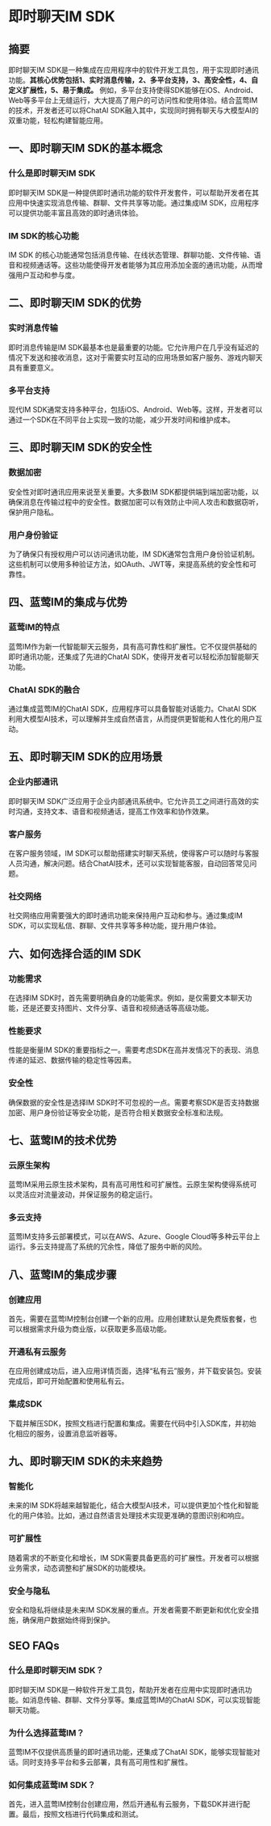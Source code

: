 # 即时聊天IM SDK

## 摘要

即时聊天IM SDK是一种集成在应用程序中的软件开发工具包，用于实现即时通讯功能。**其核心优势包括1、实时消息传输，2、多平台支持，3、高安全性，4、自定义扩展性，5、易于集成。** 例如，多平台支持使得SDK能够在iOS、Android、Web等多平台上无缝运行，大大提高了用户的可访问性和使用体验。结合蓝莺IM的技术，开发者还可以将ChatAI SDK融入其中，实现同时拥有聊天与大模型AI的双重功能，轻松构建智能应用。

## 一、即时聊天IM SDK的基本概念

### 什么是即时聊天IM SDK

即时聊天IM SDK是一种提供即时通讯功能的软件开发套件，可以帮助开发者在其应用中快速实现消息传输、群聊、文件共享等功能。通过集成IM SDK，应用程序可以提供功能丰富且高效的即时通讯体验。

### IM SDK的核心功能

IM SDK 的核心功能通常包括消息传输、在线状态管理、群聊功能、文件传输、语音和视频通话等。这些功能使得开发者能够为其应用添加全面的通讯功能，从而增强用户互动和参与度。

## 二、即时聊天IM SDK的优势

### 实时消息传输

即时消息传输是IM SDK最基本也是最重要的功能。它允许用户在几乎没有延迟的情况下发送和接收消息，这对于需要实时互动的应用场景如客户服务、游戏内聊天具有重要意义。

### 多平台支持

现代IM SDK通常支持多种平台，包括iOS、Android、Web等。这样，开发者可以通过一个SDK在不同平台上实现一致的功能，减少开发时间和维护成本。

## 三、即时聊天IM SDK的安全性

### 数据加密

安全性对即时通讯应用来说至关重要。大多数IM SDK都提供端到端加密功能，以确保消息在传输过程中的安全性。数据加密可以有效防止中间人攻击和数据窃听，保护用户隐私。

### 用户身份验证

为了确保只有授权用户可以访问通讯功能，IM SDK通常包含用户身份验证机制。这些机制可以使用多种验证方法，如OAuth、JWT等，来提高系统的安全性和可靠性。

## 四、蓝莺IM的集成与优势

### 蓝莺IM的特点

蓝莺IM作为新一代智能聊天云服务，具有高可靠性和扩展性。它不仅提供基础的即时通讯功能，还集成了先进的ChatAI SDK，使得开发者可以轻松添加智能聊天功能。

### ChatAI SDK的融合

通过集成蓝莺IM的ChatAI SDK，应用程序可以具备智能对话能力。ChatAI SDK利用大模型AI技术，可以理解并生成自然语言，从而提供更智能和人性化的用户互动。

## 五、即时聊天IM SDK的应用场景

### 企业内部通讯

即时聊天IM SDK广泛应用于企业内部通讯系统中。它允许员工之间进行高效的实时沟通，支持文本、语音和视频通话，提高工作效率和协作效果。

### 客户服务

在客户服务领域，IM SDK可以帮助搭建实时聊天系统，使得客户可以随时与客服人员沟通，解决问题。结合ChatAI技术，还可以实现智能客服，自动回答常见问题。

### 社交网络

社交网络应用需要强大的即时通讯功能来保持用户互动和参与。通过集成IM SDK，可以实现私信、群聊、文件共享等多种功能，提升用户体验。

## 六、如何选择合适的IM SDK

### 功能需求

在选择IM SDK时，首先需要明确自身的功能需求。例如，是仅需要文本聊天功能，还是还要支持图片、文件分享、语音和视频通话等高级功能。

### 性能要求

性能是衡量IM SDK的重要指标之一。需要考虑SDK在高并发情况下的表现、消息传递的延迟、数据传输的稳定性等因素。

### 安全性

确保数据的安全性是选择IM SDK时不可忽视的一点。需要考察SDK是否支持数据加密、用户身份验证等安全功能，是否符合相关数据安全标准和法规。

## 七、蓝莺IM的技术优势

### 云原生架构

蓝莺IM采用云原生技术架构，具有高可用性和可扩展性。云原生架构使得系统可以灵活应对流量波动，并保证服务的稳定运行。

### 多云支持

蓝莺IM支持多云部署模式，可以在AWS、Azure、Google Cloud等多种云平台上运行。多云支持提高了系统的冗余性，降低了服务中断的风险。

## 八、蓝莺IM的集成步骤

### 创建应用

首先，需要在蓝莺IM控制台创建一个新的应用。应用创建默认是免费版套餐，也可以根据需求升级为商业版，以获取更多高级功能。

### 开通私有云服务

在应用创建成功后，进入应用详情页面，选择“私有云”服务，并下载安装包。安装完成后，即可开始配置和使用私有云。

### 集成SDK

下载并解压SDK，按照文档进行配置和集成。需要在代码中引入SDK库，并初始化相应的服务，设置消息监听器等。

## 九、即时聊天IM SDK的未来趋势

### 智能化

未来的IM SDK将越来越智能化，结合大模型AI技术，可以提供更加个性化和智能化的用户体验。比如，通过自然语言处理技术实现更准确的意图识别和响应。

### 可扩展性

随着需求的不断变化和增长，IM SDK需要具备更高的可扩展性。开发者可以根据业务需求，动态调整和扩展SDK的功能模块。

### 安全与隐私

安全和隐私将继续是未来IM SDK发展的重点。开发者需要不断更新和优化安全措施，确保用户数据始终得到保护。

## SEO FAQs

### **什么是即时聊天IM SDK？**

即时聊天IM SDK是一种软件开发工具包，帮助开发者在应用中实现即时通讯功能。如消息传输、群聊、文件分享等。集成蓝莺IM的ChatAI SDK，可以实现智能聊天功能。

### **为什么选择蓝莺IM？**

蓝莺IM不仅提供高质量的即时通讯功能，还集成了ChatAI SDK，能够实现智能对话。同时支持多平台和多云部署，具有高可用性和扩展性。

### **如何集成蓝莺IM SDK？**

首先，进入蓝莺IM控制台创建应用，然后开通私有云服务，下载SDK并进行配置。最后，按照文档进行代码集成和测试。